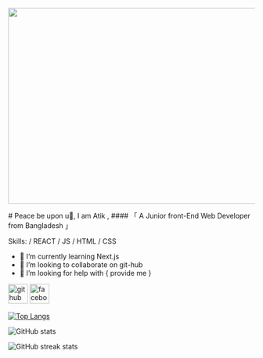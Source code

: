 <p align="center">
 <img  width="800" height="400" src="https://i.ibb.co/Bj3tqnN/programming-background-collage-23-2149901789-1.jpg">
</p>
#  Peace be upon u👋, I am Atik ,
#### 「 A Junior front-End Web Developer from Bangladesh 」

Skills:  / REACT / JS / HTML / CSS

- 🌱 I’m currently learning Next.js 
- 👯 I’m looking to collaborate on git-hub 
- 🤔 I’m looking for help with { provide me  }    


[<img src='https://cdn.jsdelivr.net/npm/simple-icons@3.0.1/icons/github.svg' alt='github' height='40'>](https://github.com/asadatik)  [<img src='https://cdn.jsdelivr.net/npm/simple-icons@3.0.1/icons/facebook.svg' alt='facebook' height='40'>](https://www.facebook.com/profile.php?id=100085206032914)  

[![Top Langs](https://github-readme-stats.vercel.app/api/top-langs/?username=asadatik)](https://github.com/anuraghazra/github-readme-stats)

![GitHub stats](https://github-readme-stats.vercel.app/api?username=asadatik&show_icons=true&count_private=true)  

![GitHub streak stats](https://streak-stats.demolab.com/?user=asadatik)  


